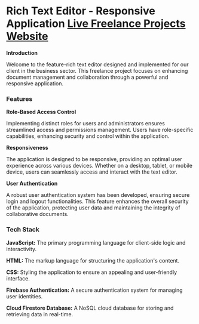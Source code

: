 # Rich Text Editor - Responsive Application [Live Freelance Projects Website](https://richtexteditor-abc44.web.app/auth.html)

**Introduction**

Welcome to the feature-rich text editor designed and implemented for our client in the business sector. This freelance project focuses on enhancing document management and collaboration through a powerful and responsive application.

### Features
**Role-Based Access Control**

Implementing distinct roles for users and administrators ensures streamlined access and permissions management. Users have role-specific capabilities, enhancing security and control within the application.

**Responsiveness**

The application is designed to be responsive, providing an optimal user experience across various devices. Whether on a desktop, tablet, or mobile device, users can seamlessly access and interact with the text editor.

**User Authentication**

A robust user authentication system has been developed, ensuring secure login and logout functionalities. This feature enhances the overall security of the application, protecting user data and maintaining the integrity of collaborative documents.

### Tech Stack
**JavaScript:** The primary programming language for client-side logic and interactivity.

**HTML:** The markup language for structuring the application's content.

**CSS:** Styling the application to ensure an appealing and user-friendly interface.

**Firebase Authentication:** A secure authentication system for managing user identities.

**Cloud Firestore Database:** A NoSQL cloud database for storing and retrieving data in real-time.
